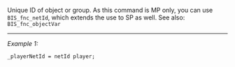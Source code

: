 Unique ID of object or group.  As this command is MP only, you can use `BIS_fnc_netId`, which extends the use to SP as well. See also: `BIS_fnc_objectVar`


---
*Example 1:*
```sqf
_playerNetId = netId player;
```